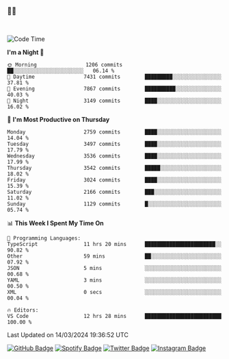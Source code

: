 ### 🤙🍺

<!-- <a href="https://github-readme-stats.vercel.app/api?username=hzak2xx&count_private=true&show_icons=true&theme=dracula">
  <img align="center" src="https://github-readme-stats.vercel.app/api?username=hzak2xx&count_private=true&show_icons=true&theme=dracula" />
</a>
</br> -->
</br>

<!--START_SECTION:waka-->
![Code Time](http://img.shields.io/badge/Code%20Time-3%2C146%20hrs%2010%20mins-blue)

**I'm a Night 🦉** 

```text
🌞 Morning                1206 commits        ██░░░░░░░░░░░░░░░░░░░░░░░   06.14 % 
🌆 Daytime                7431 commits        █████████░░░░░░░░░░░░░░░░   37.81 % 
🌃 Evening                7867 commits        ██████████░░░░░░░░░░░░░░░   40.03 % 
🌙 Night                  3149 commits        ████░░░░░░░░░░░░░░░░░░░░░   16.02 % 
```
📅 **I'm Most Productive on Thursday** 

```text
Monday                   2759 commits        ████░░░░░░░░░░░░░░░░░░░░░   14.04 % 
Tuesday                  3497 commits        ████░░░░░░░░░░░░░░░░░░░░░   17.79 % 
Wednesday                3536 commits        ████░░░░░░░░░░░░░░░░░░░░░   17.99 % 
Thursday                 3542 commits        █████░░░░░░░░░░░░░░░░░░░░   18.02 % 
Friday                   3024 commits        ████░░░░░░░░░░░░░░░░░░░░░   15.39 % 
Saturday                 2166 commits        ███░░░░░░░░░░░░░░░░░░░░░░   11.02 % 
Sunday                   1129 commits        █░░░░░░░░░░░░░░░░░░░░░░░░   05.74 % 
```


📊 **This Week I Spent My Time On** 

```text
💬 Programming Languages: 
TypeScript               11 hrs 20 mins      ███████████████████████░░   90.82 % 
Other                    59 mins             ██░░░░░░░░░░░░░░░░░░░░░░░   07.92 % 
JSON                     5 mins              ░░░░░░░░░░░░░░░░░░░░░░░░░   00.68 % 
YAML                     3 mins              ░░░░░░░░░░░░░░░░░░░░░░░░░   00.50 % 
XML                      0 secs              ░░░░░░░░░░░░░░░░░░░░░░░░░   00.04 % 

🔥 Editors: 
VS Code                  12 hrs 28 mins      █████████████████████████   100.00 % 
```


 Last Updated on 14/03/2024 19:36:52 UTC
<!--END_SECTION:waka-->

[![GitHub Badge](https://img.shields.io/badge/GitHub-100000?style=for-the-badge&logo=github&logoColor=white)](https://github.com/hzak2xx)
[![Spotify Badge](https://img.shields.io/badge/Spotify-1ED760?&style=for-the-badge&logo=spotify&logoColor=white)](https://open.spotify.com/user/uf90s6sbbh75a1mt44clkhkvf)
[![Twitter Badge](https://img.shields.io/badge/Twitter-1DA1F2?style=for-the-badge&logo=twitter&logoColor=white)](https://twitter.com/hzak2xx)
[![Instagram Badge](https://img.shields.io/badge/Instagram-E4405F?style=for-the-badge&logo=instagram&logoColor=white)](https://www.instagram.com/hzak2xx/)
